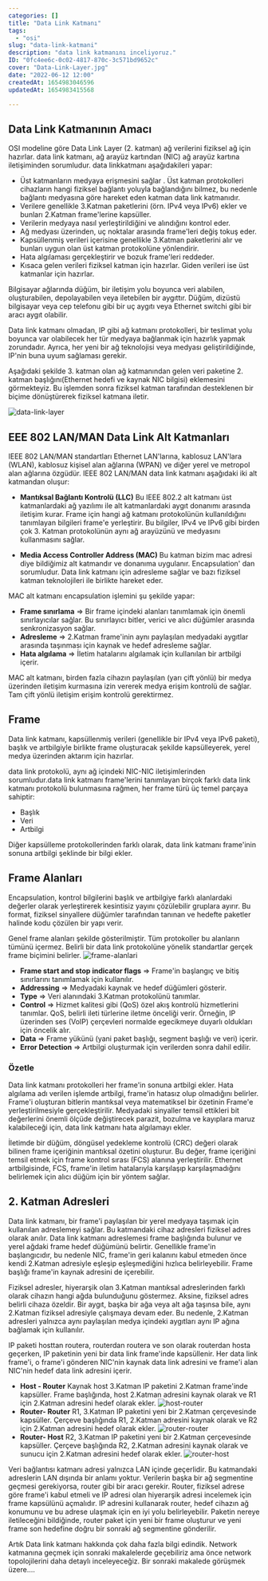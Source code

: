 ```yaml
---
categories: []
title: "Data Link Katmanı"
tags:
  - "osi"
slug: "data-link-katmani"
description: "data link katmanını inceliyoruz."
ID: "0fc4ee6c-0c02-4817-870c-3c571bd9652c"
cover: "Data-Link-Layer.jpg"
date: "2022-06-12 12:00"
createdAt: 1654983046596
updatedAt: 1654983415568

---
```


## Data Link Katmanının Amacı
OSI modeline göre Data Link Layer (2. katman) ağ verilerini fiziksel ağ için hazırlar. data link katmanı, ağ arayüz kartından (NIC) ağ arayüz kartına iletişiminden sorumludur. data linkkatmanı aşağıdakileri yapar:

-   Üst katmanların medyaya erişmesini sağlar . Üst katman protokolleri cihazların hangi fiziksel bağlantı yoluyla bağlandığını bilmez, bu nedenle bağlantı medyasına göre hareket eden katman data link katmanıdır.
-   Verilere  genellikle 3.Katman paketlerini (örn. IPv4 veya IPv6) ekler ve bunları 2.Katman frame'lerine kapsüller.
-   Verilerin medyaya nasıl yerleştirildiğini ve alındığını kontrol eder.
-   Ağ medyası üzerinden, uç noktalar arasında frame'leri değiş tokuş eder.
-   Kapsüllenmiş verileri içerisine genellikle 3.Katman paketlerini alır ve bunları uygun olan üst katman protokolüne yönlendirir.
-   Hata algılaması gerçekleştirir ve bozuk frame'leri reddeder.
- Kısaca gelen verileri fiziksel katman için hazırlar. Giden verileri ise üst katmanlar için hazırlar.

Bilgisayar ağlarında düğüm, bir iletişim yolu boyunca veri alabilen, oluşturabilen, depolayabilen veya iletebilen bir aygıttır. Düğüm, dizüstü bilgisayar veya cep telefonu gibi bir uç aygıtı veya Ethernet switchi gibi bir aracı aygıt olabilir.

Data link katmanı olmadan, IP gibi ağ katmanı protokolleri, bir teslimat yolu boyunca var olabilecek her tür medyaya bağlanmak için hazırlık yapmak zorundadır. Ayrıca, her yeni bir ağ teknolojisi veya medyası geliştirildiğinde, IP'nin buna uyum sağlaması gerekir.

Aşağıdaki şekilde 3. katman olan ağ katmanından gelen veri paketine 2. katman başlığını(Ethernet hedefi ve kaynak NIC bilgisi) eklemesini görmekteyiz. Bu işlemden sonra fiziksel katman tarafından desteklenen bir biçime dönüştürerek fiziksel katmana iletir.

![data-link-layer](https://skorskyfiles.blob.core.windows.net/$web/articles/data-link-layer/data-link.png)

## EEE 802 LAN/MAN Data Link Alt Katmanları

IEEE 802 LAN/MAN standartları Ethernet LAN'larına, kablosuz LAN'lara (WLAN), kablosuz kişisel alan ağlarına (WPAN) ve diğer yerel ve metropol alan ağlarına özgüdür. IEEE 802 LAN/MAN data link katmanı aşağıdaki iki alt katmandan oluşur:

-   **Mantıksal Bağlantı Kontrolü (LLC)** 
 Bu IEEE 802.2 alt katmanı üst katmanlardaki ağ yazılımı ile alt katmanlardaki aygıt donanımı arasında iletişim kurar. Frame için hangi ağ katmanı protokolünün kullanıldığını tanımlayan bilgileri frame'e yerleştirir. Bu bilgiler, IPv4 ve IPv6 gibi birden çok 3. Katman protokolünün aynı ağ arayüzünü ve medyasını kullanmasını sağlar.
 
-   **Media Access Controller Address (MAC)** 
 Bu katman bizim mac adresi diye bildiğimiz alt katmandır ve donanıma uygulanır. Encapsulation' dan sorumludur. Data link katmanı için adresleme sağlar ve bazı fiziksel katman teknolojileri ile birlikte hareket eder.

MAC alt katmanı encapsulation işlemini şu şekilde yapar:

-   **Frame sınırlama**  ⇒ Bir frame içindeki alanları tanımlamak için önemli sınırlayıcılar sağlar. Bu sınırlayıcı bitler, verici ve alıcı düğümler arasında senkronizasyon sağlar.
-   **Adresleme**  ⇒ 2.Katman frame'inin aynı paylaşılan medyadaki aygıtlar arasında taşınması için kaynak ve hedef adresleme sağlar.
-   **Hata algılama**  ⇒ İletim hatalarını algılamak için kullanılan bir artbilgi içerir.

MAC alt katmanı, birden fazla cihazın paylaşılan (yarı çift yönlü) bir medya üzerinden iletişim kurmasına izin vererek medya erişim kontrolü de sağlar. Tam çift yönlü iletişim erişim kontrolü gerektirmez.

## Frame
Data link katmanı, kapsüllenmiş verileri (genellikle bir IPv4 veya IPv6 paketi), başlık ve artbilgiyle birlikte frame oluşturacak şekilde kapsülleyerek, yerel medya üzerinden aktarım için hazırlar.

data link protokolü, aynı ağ içindeki NIC-NIC iletişimlerinden sorumludur.data link katmanı frame'lerini tanımlayan birçok farklı data link katmanı protokolü bulunmasına rağmen, her frame türü üç temel parçaya sahiptir:

-   Başlık
-   Veri
-   Artbilgi

Diğer kapsülleme protokollerinden farklı olarak, data link katmanı frame'inin sonuna artbilgi şeklinde bir bilgi ekler.
## Frame Alanları
Encapsulation, kontrol bilgilerini başlık ve artbilgiye farklı alanlardaki değerler olarak yerleştirerek kesintisiz yayını çözülebilir gruplara ayırır. Bu format, fiziksel sinyallere düğümler tarafından tanınan ve hedefte paketler halinde kodu çözülen bir yapı verir.

Genel frame alanları şekilde gösterilmiştir. Tüm protokoller bu alanların tümünü içermez. Belirli bir data link protokolüne yönelik standartlar gerçek frame biçimini belirler.
![frame-alanlari](https://skorskyfiles.blob.core.windows.net/$web/articles/data-link-layer/frame-alanlari.png)

-   **Frame start and stop indicator flags**  ⇒ Frame'in başlangıç ve bitiş sınırlarını tanımlamak için kullanılır.
-   **Addressing** ⇒ Medyadaki kaynak ve hedef düğümleri gösterir.
-   **Type**  ⇒ Veri alanındaki 3.Katman protokolünü tanımlar.
-   **Control**  ⇒ Hizmet kalitesi gibi (QoS) özel akış kontrolü hizmetlerini tanımlar. QoS, belirli ileti türlerine iletme önceliği verir. Örneğin, IP üzerinden ses (VoIP) çerçevleri normalde egecikmeye duyarlı oldukları için öncelik alır.
-   **Data**  ⇒ Frame yükünü (yani paket başlığı, segment başlığı ve veri) içerir.
-   **Error Detection**  ⇒ Artbilgi oluşturmak için verilerden sonra dahil edilir.

### Özetle

Data link katmanı protokolleri her frame'in sonuna artbilgi ekler. Hata algılama adı verilen işlemde artbilgi, frame'in hatasız olup olmadığını belirler. Frame'i oluşturan bitlerin mantıksal veya matematiksel bir özetinin Frame'e yerleştirilmesiyle gerçekleştirilir. Medyadaki sinyaller temsil ettikleri bit değerlerini önemli ölçüde değiştirecek parazit, bozulma ve kayıplara maruz kalabileceği için, data link katmanı hata algılamayı ekler.

İletimde bir düğüm, döngüsel yedekleme kontrolü (CRC) değeri olarak bilinen frame içeriğinin mantıksal özetini oluşturur. Bu değer, frame içeriğini temsil etmek için frame kontrol sırası (FCS) alanına yerleştirilir. Ethernet artbilgisinde, FCS, frame'in iletim hatalarıyla karşılaşıp karşılaşmadığını belirlemek için alıcı düğüm için bir yöntem sağlar.

## 2. Katman Adresleri
Data link katmanı, bir frame'i paylaşılan bir yerel medyaya taşımak için kullanılan adreslemeyi sağlar. Bu katmandaki cihaz adresleri fiziksel adres olarak anılır. Data link katmanı adreslemesi frame başlığında bulunur ve yerel ağdaki frame hedef düğümünü belirtir. Genellikle frame'in başlangıcıdır, bu nedenle NIC, frame'in geri kalanını kabul etmeden önce kendi 2.Katman adresiyle eşleşip eşleşmediğini hızlıca belirleyebilir. Frame başlığı frame'in kaynak adresini de içerebilir.

Fiziksel adresler, hiyerarşik olan 3.Katman mantıksal adreslerinden farklı olarak cihazın hangi ağda bulunduğunu göstermez. Aksine, fiziksel adres belirli cihaza özeldir. Bir aygıt, başka bir ağa veya alt ağa taşınsa bile, aynı 2.Katman fiziksel adresiyle çalışmaya devam eder. Bu nedenle, 2.Katman adresleri yalnızca aynı paylaşılan medya içindeki aygıtları aynı IP ağına bağlamak için kullanılır.

IP paketi hosttan routera, routerdan routera ve son olarak routerdan hosta geçerken, IP paketinin yeni bir data link frame'inde kapsüllenir. Her data link frame'i, o frame'i gönderen NIC'nin kaynak data link adresini ve frame'i alan NIC'nin hedef data link adresini içerir.

- **Host - Router**
Kaynak host 3.Katman IP paketini 2.Katman frame'inde kapsüller. Frame başlığında, host 2.Katman adresini kaynak olarak ve R1 için 2.Katman adresini hedef olarak ekler.
![host-router](https://skorskyfiles.blob.core.windows.net/$web/articles/data-link-layer/host-router.png)
- **Router- Router**
R1, 3.Katman IP paketini yeni bir 2.Katman çerçevesinde kapsüller. Çerçeve başlığında R1, 2.Katman adresini kaynak olarak ve R2 için 2.Katman adresini hedef olarak ekler.
![router-router](https://skorskyfiles.blob.core.windows.net/$web/articles/data-link-layer/router-router.png)
-  **Router- Host**
R2, 3.Katman IP paketini yeni bir 2.Katman çerçevesinde kapsüller. Çerçeve başlığında R2, 2.Katman adresini kaynak olarak ve sunucu için 2.Katman adresini hedef olarak ekler.
![router-host](https://skorskyfiles.blob.core.windows.net/$web/articles/data-link-layer/router-host.png)

Veri bağlantısı katmanı adresi yalnızca LAN içinde geçerlidir. Bu katmandaki adreslerin LAN dışında bir anlamı yoktur. Verilerin başka bir ağ segmentine geçmesi gerekiyorsa, router gibi bir aracı gerekir. Router, fiziksel adrese göre frame'i kabul etmeli ve IP adresi olan hiyerarşik adresi incelemek için frame kapsülünü açmalıdır. IP adresini kullanarak router, hedef cihazın ağ konumunu ve bu adrese ulaşmak için en iyi yolu belirleyebilir. Paketin nereye iletileceğini bildiğinde, router paket için yeni bir frame oluşturur ve yeni frame son hedefine doğru bir sonraki ağ segmentine gönderilir.

Artık Data link katmanı hakkında çok daha fazla bilgi edindik. Network katmanına geçmek için sonraki makalelerde geçebiliriz ama önce network topolojilerini daha detaylı inceleyeceğiz. Bir sonraki makalede görüşmek üzere....